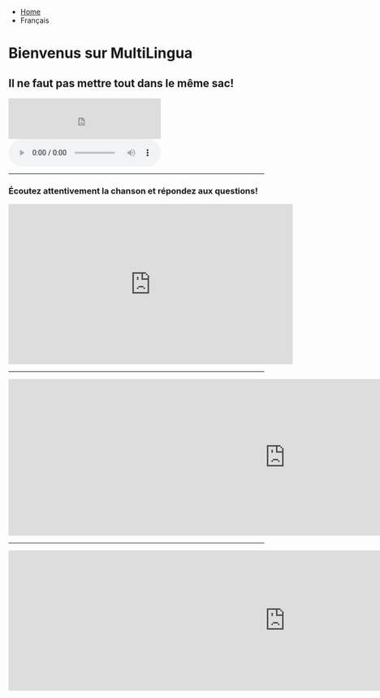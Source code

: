 <ul class="breadcrumb">
  <li><a href="index.html">Home</a></li>
  <li>Français</li>
</ul>

<h1>Bienvenus sur MultiLingua</h1>

<h2> Il ne faut pas mettre tout dans le même sac!</h2>
<iframe src="https://archive.org/embed/Multilingua" width="300" height="80" frameborder="0" webkitallowfullscreen="true" mozallowfullscreen="true" allowfullscreen></iframe>

<audio controls>
  <source src="https://ia601500.us.archive.org/21/items/Multilingua/Multilingua.ogg" type="audio/ogg">
  <source src="https://ia601500.us.archive.org/21/items/Multilingua/Multilingua.mp3" type="audio/mpeg">
  Your browser does not support the audio tag.
</audio> 

<hr>

<h3> Écoutez attentivement la chanson et répondez aux questions! </h3>

<iframe width="560" height="315" src="https://www.youtube.com/embed/S_xH7noaqTA?rel=0&amp;start=11" frameborder="0" allowfullscreen></iframe>

<hr>

<iframe src="https://h5p.org/h5p/embed/136432" width="1090" height="308" frameborder="0" allowfullscreen="allowfullscreen"></iframe><script src="https://h5p.org/sites/all/modules/h5p/library/js/h5p-resizer.js" charset="UTF-8"></script>

<hr>

<iframe src="https://h5p.org/h5p/embed/136438" width="1090" height="276" frameborder="0" allowfullscreen="allowfullscreen"></iframe><script src="https://h5p.org/sites/all/modules/h5p/library/js/h5p-resizer.js" charset="UTF-8"></script>
